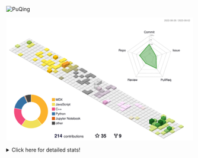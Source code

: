![PuQing](https://user-images.githubusercontent.com/27223114/171565019-9a56fae6-b08b-421f-99db-7e830da42371.png)

![](./profile-3d-contrib/profile-season-animate.svg)

<details>
<summary>Click here for detailed stats!</summary>

<!--START_SECTION:waka-->
![Lines of code](https://img.shields.io/badge/From%20Hello%20World%20I%27ve%20Written-778.4%20thousand%20lines%20of%20code-blue)

**🐱 My GitHub Data** 

> 📦 254.6 kB Used in GitHub's Storage 
 > 
> 🏆 160 Contributions in the Year 2023
 > 
> 🚫 Not Opted to Hire
 > 
> 📜 30 Public Repositories 
 > 
> 🔑 27 Private Repositories 
 > 
**I'm an Early 🐤** 

```text
🌞 Morning                359 commits         ███░░░░░░░░░░░░░░░░░░░░░░   13.35 % 
🌆 Daytime                1305 commits        ████████████░░░░░░░░░░░░░   48.51 % 
🌃 Evening                253 commits         ██░░░░░░░░░░░░░░░░░░░░░░░   09.41 % 
🌙 Night                  773 commits         ███████░░░░░░░░░░░░░░░░░░   28.74 % 
```


📊 **This Week I Spent My Time On** 

```text
💬 Programming Languages: 
Markdown                 2 hrs 36 mins       █████████████████████████   100.00 % 

🔥 Editors: 
Obsidian                 2 hrs 36 mins       █████████████████████████   100.00 % 

💻 Operating System: 
Windows                  2 hrs 36 mins       █████████████████████████   100.00 % 
```


<!--END_SECTION:waka-->
</details>
